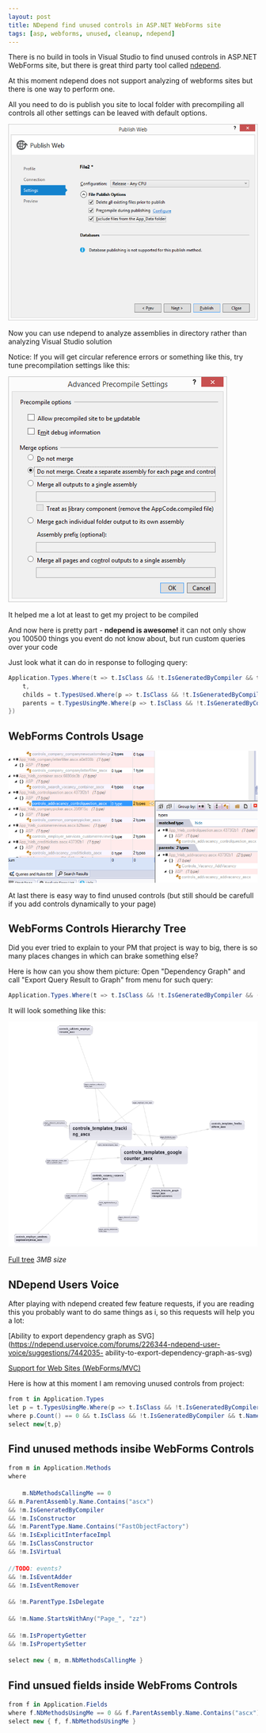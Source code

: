 ```yaml
---
layout: post
title: NDepend find unused controls in ASP.NET WebForms site
tags: [asp, webforms, unused, cleanup, ndepend]
---
```


There is no build in tools in Visual Studio to find unused controls in ASP.NET WebForms site, but there is great third party tool called [ndepend](http://www.ndepend.com/).

At this moment ndepend does not support analyzing of webforms sites but there is one way to perform one.

All you need to do is publish you site to local folder with precompiling all controls all other settings can be leaved with default options.

![Precompile](/images/ndepend/precompile.png)

Now you can use ndepend to analyze assemblies in directory rather than analyzing Visual Studio solution

Notice: If you will get circular reference errors or something like this, try tune precompilation settings like this:

![Precompile settings](/images/ndepend/precompile_settings.png)

It helped me a lot at least to get my project to be compiled

And now here is pretty part - **ndepend is awesome!** it can not only show you 100500 things you event do not know about, but run custom queries over your code

Just look what it can do in response to folloging query:

```csharp
Application.Types.Where(t => t.IsClass && !t.IsGeneratedByCompiler && t.Name.Contains("ascx") && !t.Name.StartsWith("FastObjectFactory")).Select(t => new {
    t,
    childs = t.TypesUsed.Where(p => t.IsClass && !t.IsGeneratedByCompiler && t.Name.Contains("ascx") && !p.Name.StartsWith("FastObjectFactory")),
    parents = t.TypesUsingMe.Where(p => t.IsClass && !t.IsGeneratedByCompiler && !p.Name.StartsWith("FastObjectFactory"))
})
```


WebForms Controls Usage
-----------------------

![WebForms Controls Usage](/images/ndepend/ndepend_webforms_controls_usage.png)

At last there is easy way to find unused controls (but still should be carefull if you add controls dynamically to your page)


WebForms Controls Hierarchy Tree
--------------------------------

Did you ever tried to explain to your PM that project is way to big, there is so many places changes in which can brake something else?

Here is how can you show them picture: Open "Dependency Graph" and call "Export Query Result to Graph" from menu for such query:

```csharp
Application.Types.Where(t => t.IsClass && !t.IsGeneratedByCompiler && (t.Name.Contains("ascx") || t.Name.Contains("aspx")) && !t.Name.StartsWith("FastObjectFactory")).Select(t => new {t})
```

It will look something like this:

![WebForms Controls Hierarchy](/images/ndepend/ndepend_webforms_controls_hierarchy_preview.png)

[Full tree](/images/ndepend/ndepend_webforms_controls_hierarchy.png) *3MB size*

NDepend Users Voice
-------------------

After playing with ndepend created few feature requests, if you are reading this you probably want to do same things as i, so this requests will help you a lot:

[Ability to export dependency graph as SVG](https://ndepend.uservoice.com/forums/226344-ndepend-user-voice/suggestions/7442035-
ability-to-export-dependency-graph-as-svg)

[Support for Web Sites (WebForms/MVC)](https://ndepend.uservoice.com/forums/226344-ndepend-user-voice/suggestions/7442068-support-for-web-sites-webforms-mvc)


Here is how at this moment I am removing unused controls from project:

```csharp
from t in Application.Types
let p = t.TypesUsingMe.Where(p => t.IsClass && !t.IsGeneratedByCompiler && !p.Name.StartsWith("FastObjectFactory"))
where p.Count() == 0 && t.IsClass && !t.IsGeneratedByCompiler && t.Name.Contains("ascx") && !t.Name.StartsWith("FastObjectFactory") && !t.Name.Contains("cvbuilder_popups")
select new{t,p}
```

Find unused methods insibe WebForms Controls
--------------------------------------------

```csharp
from m in Application.Methods
where

    m.NbMethodsCallingMe == 0
&& m.ParentAssembly.Name.Contains("ascx")
&& !m.IsGeneratedByCompiler
&& !m.IsConstructor
&& !m.ParentType.Name.Contains("FastObjectFactory")
&& !m.IsExplicitInterfaceImpl
&& !m.IsClassConstructor
&& !m.IsVirtual

//TODO: events?
&& !m.IsEventAdder
&& !m.IsEventRemover

&& !m.ParentType.IsDelegate

&& !m.Name.StartsWithAny("Page_", "zz")

&& !m.IsPropertyGetter
&& !m.IsPropertySetter

select new { m, m.NbMethodsCallingMe }
```


Find unsued fields inside WebFroms Controls
-------------------------------------------

```csharp
from f in Application.Fields
where f.NbMethodsUsingMe == 0 && f.ParentAssembly.Name.Contains("ascx")
select new { f, f.NbMethodsUsingMe }
```
